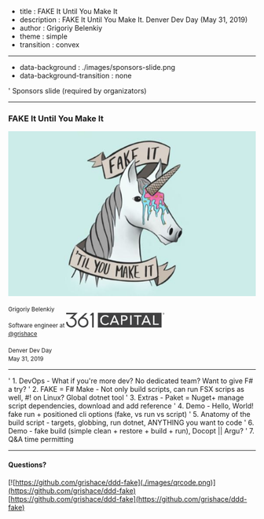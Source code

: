 - title : FAKE It Until You Make It
- description : FAKE It Until You Make It. Denver Dev Day (May 31, 2019)
- author : Grigoriy Belenkiy
- theme : simple
- transition : convex

***
- data-background : ./images/sponsors-slide.png
- data-background-transition : none

' Sponsors slide (required by organizators)

***

### FAKE It Until You Make It

![FAKE It](./images/fake-it-unicorn.jpg)

<small>Grigoriy Belenkiy<br/>
Software engineer at ![361 Capital](./images/361-logo-gray.png#align-hack)
<br/>
<a href="https://twitter.com/@grishace/">@grishace</a>
<br/>
<br/>
Denver Dev Day<br/>
May 31, 2019</small>

***

' 1. DevOps - What if you're more dev? No dedicated team? Want to give F# a try?
' 2. FAKE = F# Make - Not only build scripts, can run FSX scrips as well, #! on Linux? Global dotnet tool
' 3. Extras - Paket = Nuget+ manage script dependencies, download and add reference
' 4. Demo - Hello, World! fake run + positioned cli options  (fake, vs run vs script)
' 5. Anatomy of the build script - targets, globbing, run dotnet, ANYTHING you want to code
' 6. Demo - fake build (simple clean + restore + build + run), Docopt || Argu?
' 7. Q&A time permitting

***

#### Questions?

[![https://github.com/grishace/ddd-fake](./images/qrcode.png)](https://github.com/grishace/ddd-fake)<br/>
[https://github.com/grishace/ddd-fake](https://github.com/grishace/ddd-fake)

